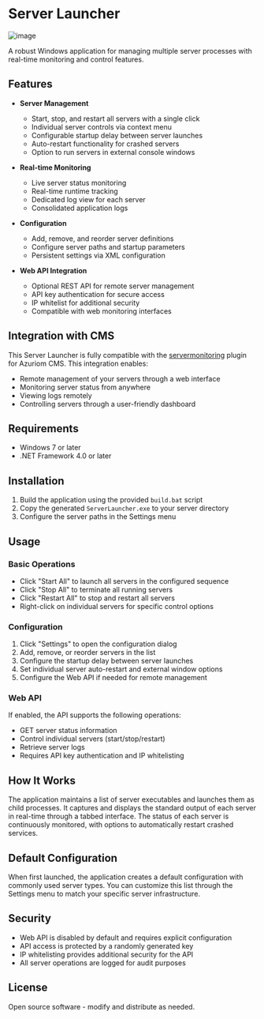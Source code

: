 # Server Launcher
![image](https://github.com/user-attachments/assets/dd759245-d001-4c05-89d7-74c108ef2f07)

A robust Windows application for managing multiple server processes with real-time monitoring and control features.

## Features

- **Server Management**
  - Start, stop, and restart all servers with a single click
  - Individual server controls via context menu
  - Configurable startup delay between server launches
  - Auto-restart functionality for crashed servers
  - Option to run servers in external console windows

- **Real-time Monitoring**
  - Live server status monitoring
  - Real-time runtime tracking
  - Dedicated log view for each server
  - Consolidated application logs

- **Configuration**
  - Add, remove, and reorder server definitions
  - Configure server paths and startup parameters
  - Persistent settings via XML configuration

- **Web API Integration**
  - Optional REST API for remote server management
  - API key authentication for secure access
  - IP whitelist for additional security
  - Compatible with web monitoring interfaces

## Integration with CMS

This Server Launcher is fully compatible with the [servermonitoring](https://github.com/stanis-py/servermonitoring) plugin for Azuriom CMS. This integration enables:
- Remote management of your servers through a web interface
- Monitoring server status from anywhere
- Viewing logs remotely
- Controlling servers through a user-friendly dashboard

## Requirements

- Windows 7 or later
- .NET Framework 4.0 or later

## Installation

1. Build the application using the provided `build.bat` script
2. Copy the generated `ServerLauncher.exe` to your server directory
3. Configure the server paths in the Settings menu

## Usage

### Basic Operations
- Click "Start All" to launch all servers in the configured sequence
- Click "Stop All" to terminate all running servers
- Click "Restart All" to stop and restart all servers
- Right-click on individual servers for specific control options

### Configuration
1. Click "Settings" to open the configuration dialog
2. Add, remove, or reorder servers in the list
3. Configure the startup delay between server launches
4. Set individual server auto-restart and external window options
5. Configure the Web API if needed for remote management

### Web API
If enabled, the API supports the following operations:
- GET server status information
- Control individual servers (start/stop/restart)
- Retrieve server logs
- Requires API key authentication and IP whitelisting

## How It Works

The application maintains a list of server executables and launches them as child processes. It captures and displays the standard output of each server in real-time through a tabbed interface. The status of each server is continuously monitored, with options to automatically restart crashed services.

## Default Configuration

When first launched, the application creates a default configuration with commonly used server types. You can customize this list through the Settings menu to match your specific server infrastructure.

## Security

- Web API is disabled by default and requires explicit configuration
- API access is protected by a randomly generated key
- IP whitelisting provides additional security for the API
- All server operations are logged for audit purposes

## License

Open source software - modify and distribute as needed. 
